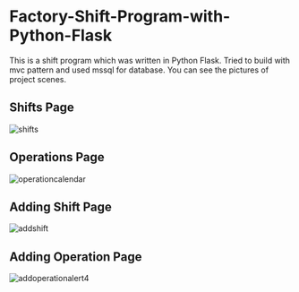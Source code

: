 # Factory-Shift-Program-with-Python-Flask
This is a shift program which was written in Python Flask. Tried to build with mvc pattern and used mssql for database. You can see the pictures of project scenes.

## Shifts Page
![shifts](https://user-images.githubusercontent.com/12279132/53944676-ede39100-40d0-11e9-8fe3-2bb8bf0f86b8.png)

## Operations Page
![operationcalendar](https://user-images.githubusercontent.com/12279132/53944729-094e9c00-40d1-11e9-97e3-f93734c33773.png)

## Adding Shift Page
![addshift](https://user-images.githubusercontent.com/12279132/53944798-2b481e80-40d1-11e9-833f-8cbe51413d15.png)

## Adding Operation Page
![addoperationalert4](https://user-images.githubusercontent.com/12279132/53944888-5c285380-40d1-11e9-9258-de1cbd44c38f.png)
